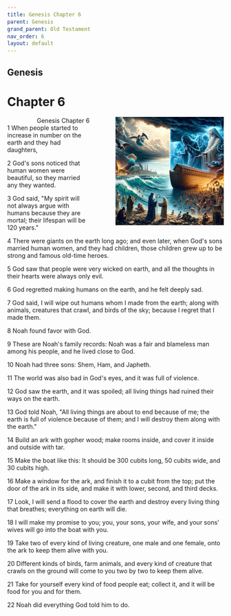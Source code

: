 ```yaml
---
title: Genesis Chapter 6
parent: Genesis
grand_parent: Old Testament
nav_order: 6
layout: default
---
```


## Genesis

# Chapter 6

<div style="clear: both; text-align: right;">
    <img src="/assets/Image/Genesis/500/6.jpg" alt="Genesis Chapter 6" class="chapter-image" style="max-width: 50%; height: auto; float: right; margin: 0 0 10px 10px; padding-left: 10%;">
    <figcaption style="font-size: 14px;">Genesis Chapter 6</figcaption>
</div>
1 When people started to increase in number on the earth and they had daughters,

2 God's sons noticed that human women were beautiful, so they married any they wanted.

3 God said, "My spirit will not always argue with humans because they are mortal; their lifespan will be 120 years."

4 There were giants on the earth long ago; and even later, when God's sons married human women, and they had children, those children grew up to be strong and famous old-time heroes.

5 God saw that people were very wicked on earth, and all the thoughts in their hearts were always only evil.

6 God regretted making humans on the earth, and he felt deeply sad.

7 God said, I will wipe out humans whom I made from the earth; along with animals, creatures that crawl, and birds of the sky; because I regret that I made them.

8 Noah found favor with God.

9 These are Noah's family records: Noah was a fair and blameless man among his people, and he lived close to God.

10 Noah had three sons: Shem, Ham, and Japheth.

11 The world was also bad in God's eyes, and it was full of violence.

12 God saw the earth, and it was spoiled; all living things had ruined their ways on the earth.

13 God told Noah, "All living things are about to end because of me; the earth is full of violence because of them; and I will destroy them along with the earth."

14 Build an ark with gopher wood; make rooms inside, and cover it inside and outside with tar.

15 Make the boat like this: It should be 300 cubits long, 50 cubits wide, and 30 cubits high.

16 Make a window for the ark, and finish it to a cubit from the top; put the door of the ark in its side, and make it with lower, second, and third decks.

17 Look, I will send a flood to cover the earth and destroy every living thing that breathes; everything on earth will die.

18 I will make my promise to you; you, your sons, your wife, and your sons' wives will go into the boat with you.

19 Take two of every kind of living creature, one male and one female, onto the ark to keep them alive with you.

20 Different kinds of birds, farm animals, and every kind of creature that crawls on the ground will come to you two by two to keep them alive.

21 Take for yourself every kind of food people eat; collect it, and it will be food for you and for them.

22 Noah did everything God told him to do.


